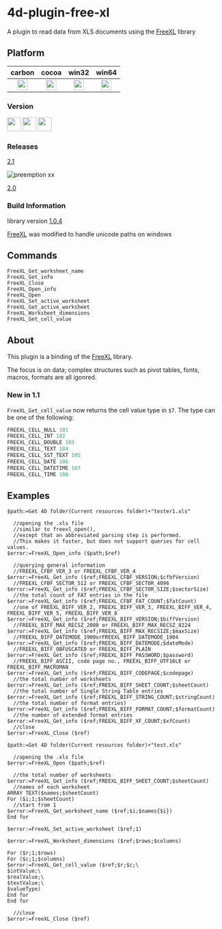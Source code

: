 4d-plugin-free-xl
==========

A plugin to read data from XLS documents using the [FreeXL](https://www.gaia-gis.it/fossil/freexl/index) library

## Platform

| carbon | cocoa | win32 | win64 |
|:------:|:-----:|:---------:|:---------:|
|<img src="https://cloud.githubusercontent.com/assets/1725068/22371562/1b091f0a-e4db-11e6-8458-8653954a7cce.png" width="24" height="24" />|<img src="https://cloud.githubusercontent.com/assets/1725068/22371562/1b091f0a-e4db-11e6-8458-8653954a7cce.png" width="24" height="24" />|<img src="https://cloud.githubusercontent.com/assets/1725068/22371562/1b091f0a-e4db-11e6-8458-8653954a7cce.png" width="24" height="24" />|<img src="https://cloud.githubusercontent.com/assets/1725068/22371562/1b091f0a-e4db-11e6-8458-8653954a7cce.png" width="24" height="24" />|

### Version

<img src="https://cloud.githubusercontent.com/assets/1725068/18940649/21945000-8645-11e6-86ed-4a0f800e5a73.png" width="32" height="32" /> <img src="https://cloud.githubusercontent.com/assets/1725068/18940648/2192ddba-8645-11e6-864d-6d5692d55717.png" width="32" height="32" /> <img src="https://user-images.githubusercontent.com/1725068/41266195-ddf767b2-6e30-11e8-9d6b-2adf6a9f57a5.png" width="32" height="32" />

### Releases

[2.1](https://github.com/miyako/4d-plugin-free-xl/releases/tag/2.1)

![preemption xx](https://user-images.githubusercontent.com/1725068/41327179-4e839948-6efd-11e8-982b-a670d511e04f.png)

[2.0](https://github.com/miyako/4d-plugin-free-xl/releases/tag/2.0)

### Build Information

library version [1.0.4](http://www.gaia-gis.it/gaia-sins/freexl-1.0.4.tar.gz)

[FreeXL](https://github.com/miyako/msvc-freexl) was modified to handle unicode paths on windows

Commands
---

```
FreeXL_Get_worksheet_name
FreeXL_Get_info
FreeXL_Close
FreeXL_Open_info
FreeXL_Open
FreeXL_Set_active_worksheet
FreeXL_Get_active_worksheet
FreeXL_Worksheet_dimensions
FreeXL_Get_cell_value
```

About
-----
This plugin is a binding of the [FreeXL](https://www.gaia-gis.it/fossil/freexl/index) library.

The focus is on data; complex structures such as pivot tables, fonts, macros, formats are all igonred.

### New in 1.1

``FreeXL_Get_cell_value`` now returns the cell value type in ``$7``. The type can be one of the following:

```c
FREEXL_CELL_NULL 101
FREEXL_CELL_INT 102
FREEXL_CELL_DOUBLE 103
FREEXL_CELL_TEXT 104
FREEXL_CELL_SST_TEXT 105
FREEXL_CELL_DATE 106
FREEXL_CELL_DATETIME 107
FREEXL_CELL_TIME 108
```

Examples
-------
```
$path:=Get 4D folder(Current resources folder)+"tester1.xls"

  //opening the .xls file
  //similar to freexl_open(), 
  //except that an abbreviated parsing step is performed. 
  //This makes it faster, but does not support queries for cell values.
$error:=FreeXL_Open_info ($path;$ref)

  //querying general information
  //FREEXL_CFBF_VER_3 or FREEXL_CFBF_VER_4
$error:=FreeXL_Get_info ($ref;FREEXL_CFBF_VERSION;$cfbfVersion)
  //FREEXL_CFBF_SECTOR_512 or FREEXL_CFBF_SECTOR_4096
$error:=FreeXL_Get_info ($ref;FREEXL_CFBF_SECTOR_SIZE;$sectorSize)
  //the total count of FAT entries in the file
$error:=FreeXL_Get_info ($ref;FREEXL_CFBF_FAT_COUNT;$fatCount)
  //one of FREEXL_BIFF_VER_2, FREEXL_BIFF_VER_3, FREEXL_BIFF_VER_4, FREEXL_BIFF_VER_5, FREEXL_BIFF_VER_8
$error:=FreeXL_Get_info ($ref;FREEXL_BIFF_VERSION;$biffVersion)
  //FREEXL_BIFF_MAX_RECSZ_2080 or FREEXL_BIFF_MAX_RECSZ_8224
$error:=FreeXL_Get_info ($ref;FREEXL_BIFF_MAX_RECSIZE;$maxSize)
  //FREEXL_BIFF_DATEMODE_1900orFREEXL_BIFF_DATEMODE_1904
$error:=FreeXL_Get_info ($ref;FREEXL_BIFF_DATEMODE;$dateMode)
  //FREEXL_BIFF_OBFUSCATED or FREEXL_BIFF_PLAIN
$error:=FreeXL_Get_info ($ref;FREEXL_BIFF_PASSWORD;$password)
  //FREEXL_BIFF_ASCII, code page no., FREEXL_BIFF_UTF16LE or FREEXL_BIFF_MACROMAN
$error:=FreeXL_Get_info ($ref;FREEXL_BIFF_CODEPAGE;$codepage)
  //the total number of worksheets
$error:=FreeXL_Get_info ($ref;FREEXL_BIFF_SHEET_COUNT;$sheetCount)
  //the total number of Single String Table entries
$error:=FreeXL_Get_info ($ref;FREEXL_BIFF_STRING_COUNT;$stringCount)
  //the total number of format entries)
$error:=FreeXL_Get_info ($ref;FREEXL_BIFF_FORMAT_COUNT;$formatCount)
  //the number of extended format entries
$error:=FreeXL_Get_info ($ref;FREEXL_BIFF_XF_COUNT;$xfCount)
  //close
$error:=FreeXL_Close ($ref)
```

```
$path:=Get 4D folder(Current resources folder)+"test.xls"

  //opening the .xls file
$error:=FreeXL_Open ($path;$ref)

  //the total number of worksheets
$error:=FreeXL_Get_info ($ref;FREEXL_BIFF_SHEET_COUNT;$sheetCount)
  //names of each worksheet
ARRAY TEXT($names;$sheetCount)
For ($i;1;$sheetCount)
  //start from 1
$error:=FreeXL_Get_worksheet_name ($ref;$i;$names{$i})
End for 

$error:=FreeXL_Set_active_worksheet ($ref;1)

$error:=FreeXL_Worksheet_dimensions ($ref;$rows;$columns)

For ($r;1;$rows)
For ($c;1;$columns)
$error:=FreeXL_Get_cell_value ($ref;$r;$c;\
$intValue;\
$realValue;\
$textValue;\
$valueType)
End for 
End for 

  //close
$error:=FreeXL_Close ($ref)
```
